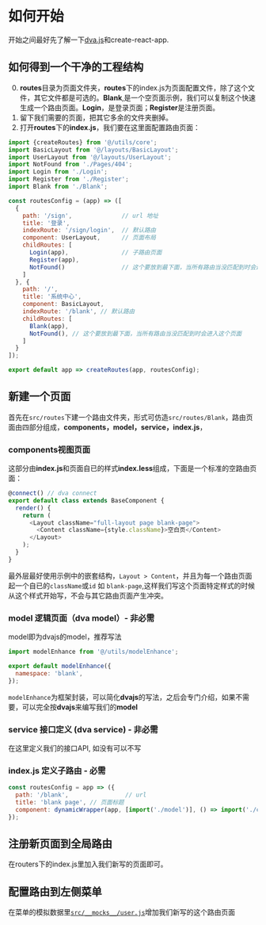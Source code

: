 # 如何开始

开始之间最好先了解一下[dva.js](https://github.com/dvajs/dva/blob/master/README_zh-CN.md)和create-react-app.

## 如何得到一个干净的工程结构

0. **routes**目录为页面文件夹，**routes**下的index.js为页面配置文件，除了这个文件，其它文件都是可选的。**Blank**,是一个空页面示例，我们可以复制这个快速生成一个路由页面。**Login**，是登录页面；**Register**是注册页面。
1. 留下我们需要的页面，把其它多余的文件夹删掉。
2. 打开**routes**下的**index.js**，我们要在这里面配置路由页面：
``` js
import {createRoutes} from '@/utils/core';
import BasicLayout from '@/layouts/BasicLayout';
import UserLayout from '@/layouts/UserLayout';
import NotFound from './Pages/404';
import Login from './Login';
import Register from './Register';
import Blank from './Blank';

const routesConfig = (app) => ([
  {
    path: '/sign',              // url 地址
    title: '登录',
    indexRoute: '/sign/login',  // 默认路由
    component: UserLayout,      // 页面布局
    childRoutes: [
      Login(app),               // 子路由页面
      Register(app),
      NotFound()                // 这个要放到最下面，当所有路由当没匹配到时会进入这个页面
    ]
  }, {
    path: '/',
    title: '系统中心',
    component: BasicLayout,
    indexRoute: '/blank', // 默认路由
    childRoutes: [
      Blank(app),
      NotFound(), // 这个要放到最下面，当所有路由当没匹配到时会进入这个页面
    ]
  }
]);

export default app => createRoutes(app, routesConfig);
```

## 新建一个页面

首先在`src/routes`下建一个路由文件夹，形式可仿造`src/routes/Blank`，路由页面由四部分组成，**components，model，service，index.js**，

### components视图页面

这部分由**index.js**和页面自已的样式**index.less**组成，下面是一个标准的空路由页面：
``` js
@connect() // dva connect
export default class extends BaseComponent {
  render() {
    return (
      <Layout className="full-layout page blank-page">
        <Content className={style.className}>空白页</Content>
      </Layout>
    );
  }
}
```
最外层最好使用示例中的嵌套结构，`Layout > Content`，并且为每一个路由页面起一个自已的`className`或`id` 如 `blank-page`,这样我们写这个页面特定样式的时候从这个样式开始写，不会与其它路由页面产生冲突。

### model 逻辑页面（dva model）- 非必需

model即为dvajs的model，推荐写法
```js
import modelEnhance from '@/utils/modelEnhance';

export default modelEnhance({
  namespace: 'blank',
});
```
`modelEnhance`为框架封装，可以简化**dvajs**的写法，之后会专门介绍，如果不需要，可以完全按**dvajs**来编写我们的**model**

### service 接口定义 (dva service) - 非必需

在这里定义我们的接口API, 如没有可以不写

### index.js 定义子路由 - 必需

```js
const routesConfig = app => ({
  path: '/blank',                // url
  title: 'blank page', // 页面标题
  component: dynamicWrapper(app, [import('./model')], () => import('./components')) // 如果没有 model 可以不写import('./model')
});
```

## 注册新页面到全局路由

在routers下的index.js里加入我们新写的页面即可。

## 配置路由到左侧菜单

在菜单的模拟数据里[`src/__mocks__/user.js`](https://github.com/LANIF-UI/dva-boot-admin/blob/master/src/__mocks__/user.js#L41)增加我们新写的这个路由页面
